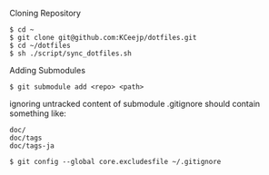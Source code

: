 Cloning Repository

    $ cd ~
    $ git clone git@github.com:KCeejp/dotfiles.git
    $ cd ~/dotfiles
    $ sh ./script/sync_dotfiles.sh

Adding Submodules

    $ git submodule add <repo> <path>

ignoring untracked content of submodule
.gitignore should contain something like:

    doc/
    doc/tags
    doc/tags-ja

    $ git config --global core.excludesfile ~/.gitignore
